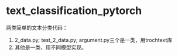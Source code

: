 # text_classification_pytorch
两类简单的文本分类代码：
  1.  2_data.py;  test_2_data.py; argument.py三个是一类，用trochtext库
  2.  其他是一类，用不同模型实现。
